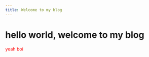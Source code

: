 ```yaml
---
title: Welcome to my blog
---
```


<h1>hello world, welcome to my blog</h1>
<font color="red"> yeah boi </font>
